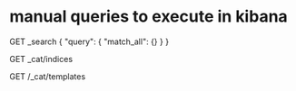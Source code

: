 # manual queries to execute in kibana

GET _search
{
"query": {
"match_all": {}
}
}

GET _cat/indices

GET /_cat/templates